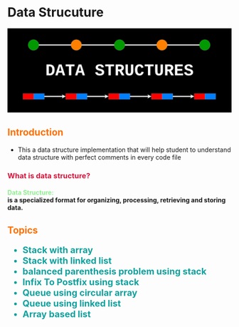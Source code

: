<h1>Data Strucuture</h1>

<img src="Images/Banner.png" />

<h2 style="color:#FF7000;">Introduction</h2>

- This a data structure implementation that will help student to understand data structure with perfect comments in every code file

<h3 style="color:crimson;">What is data structure?</h3>

<h4><div style="color:lightgreen;">Data Structure:</div> is a specialized format for organizing, processing, retrieving and storing data. </h4>

<h2 style="color:#FF7000;">Topics</h2>

<ul style="color:#10A19D; font-weight:bold; font-size:20px"> 
<li>Stack with array</li>
<li>Stack with linked list</li>
<li>balanced parenthesis problem using stack</li>
<li>Infix To Postfix using stack</li>
<li>Queue using circular array</li>
<li>Queue using linked list</li>
<li>Array based list</li>
</ul>
